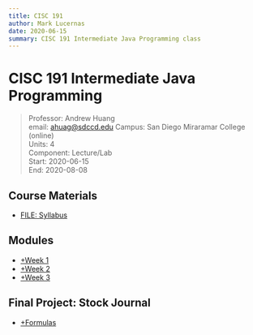 ```yaml
---
title: CISC 191
author: Mark Lucernas
date: 2020-06-15
summary: CISC 191 Intermediate Java Programming class
---
```


# CISC 191 Intermediate Java Programming
> Professor: Andrew Huang<br>
> email: ahuag@sdccd.edu
> Campus: San Diego Miraramar College (online)<br>
> Units: 4<br>
> Component: Lecture/Lab<br>
> Start: 2020-06-15<br>
> End: 2020-08-08<br>


## Course Materials

  - [FILE: Syllabus](file:../../../files/summer-2020/CISC-191/syllabus.pdf)


## Modules

  - [+Week 1](modules/week-1)
  - [+Week 2](modules/week-2)
  - [+Week 3](modules/week-3)


## Final Project: Stock Journal

  - [+Formulas](final-project/formulas)
